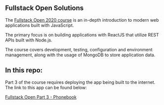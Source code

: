 ## Fullstack Open Solutions

The [Fullstack Open 2020 course](https://fullstackopen.com/en/ "Fullstack Open 2020") is an in-depth introduction to modern web applications built with JavaScript.

The primary focus is on building applications with ReactJS that utilize REST APIs built with Node.js. 

The course covers development, testing, configuration and environment management, along with the usage of MongoDB to store application data.

## In this repo:

Part 3 of the course requires deploying the app being built to the internet. The link to this app can be found below:

[Fullstack Open Part 3 - Phonebook](https://blooming-wildwood-83844.herokuapp.com/ "A Phonebook App")